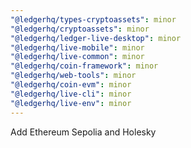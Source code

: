 ```yaml
---
"@ledgerhq/types-cryptoassets": minor
"@ledgerhq/cryptoassets": minor
"@ledgerhq/ledger-live-desktop": minor
"@ledgerhq/live-mobile": minor
"@ledgerhq/live-common": minor
"@ledgerhq/coin-framework": minor
"@ledgerhq/web-tools": minor
"@ledgerhq/coin-evm": minor
"@ledgerhq/live-cli": minor
"@ledgerhq/live-env": minor
---
```


Add Ethereum Sepolia and Holesky
